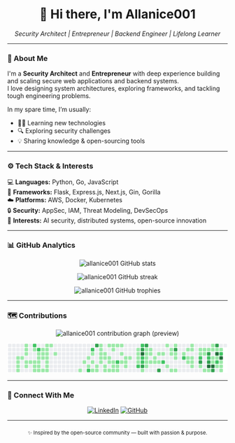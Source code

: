<h1 align="center">👋 Hi there, I'm Allanice001</h1>

<p align="center">
  <em>Security Architect | Entrepreneur | Backend Engineer | Lifelong Learner</em>
</p>

---

### 🧭 About Me

I'm a **Security Architect** and **Entrepreneur** with deep experience building and scaling secure web applications and backend systems.  
I love designing system architectures, exploring frameworks, and tackling tough engineering problems.  

In my spare time, I’m usually:
- 🧑‍💻 Learning new technologies  
- 🔍 Exploring security challenges  
- 💡 Sharing knowledge & open-sourcing tools  

---

### ⚙️ Tech Stack & Interests

💻 **Languages:** Python, Go, JavaScript  
🧱 **Frameworks:** Flask, Express.js, Next.js, Gin, Gorilla  
☁️ **Platforms:** AWS, Docker, Kubernetes  
🔒 **Security:** AppSec, IAM, Threat Modeling, DevSecOps  
🧠 **Interests:** AI security, distributed systems, open-source innovation  

---

### 📊 GitHub Analytics

<p align="center">
  <img src="https://github-readme-stats.vercel.app/api?username=allanice001&show_icons=true&count_private=true&hide_border=true&theme=tokyonight" alt="allanice001 GitHub stats" />
</p>

<p align="center">
  <img src="https://github-readme-streak-stats.herokuapp.com/?user=allanice001&theme=tokyonight&hide_border=true" alt="allanice001 GitHub streak" />
</p>

<p align="center">
  <img src="https://github-profile-trophy.vercel.app/?username=allanice001&theme=onedark&row=1&margin-w=15&no-bg=true&no-frame=true" alt="allanice001 GitHub trophies" />
</p>

---

### 🗺️ Contributions

<!-- Optional: a static preview (always-on) -->
<p align="center">
  <img src="https://github-contributions.vercel.app/api?username=allanice001&format=svg&theme=tokyo-night" alt="allanice001 contribution graph (preview)" />
</p>

<!-- This block is auto-updated by the GitHub Action -->
<!--START_SECTION:contrib-image-->
<img src="contrib.svg?ts=20251026082058" alt="Contributions" />
<!--END_SECTION:contrib-image-->

---

### 🤝 Connect With Me

<p align="center">
  <a href="https://linkedin.com/in/allanice001" target="_blank"><img src="https://img.shields.io/badge/LinkedIn-0077B5?style=for-the-badge&logo=linkedin&logoColor=white" alt="LinkedIn" /></a>
  <a href="https://github.com/allanice001" target="_blank"><img src="https://img.shields.io/badge/GitHub-181717?style=for-the-badge&logo=github&logoColor=white" alt="GitHub" /></a>
</p>

---

<p align="center">
  <sub>✨ Inspired by the open-source community — built with passion & purpose.</sub>
</p>
